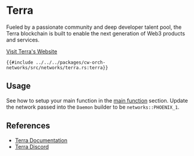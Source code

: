 # Terra

Fueled by a passionate community and deep developer talent pool, the Terra blockchain is built to enable the next generation of Web3 products and services.

[Visit Terra's Website](https://www.terra.money/)

```rust,ignore
{{#include ../../../packages/cw-orch-networks/src/networks/terra.rs:terra}}
```

## Usage

See how to setup your main function in the [main function](../contracts/scripting.md#main-function) section. Update the network passed into the `Daemon` builder to be `networks::PHOENIX_1`.

## References

- [Terra Documentation](https://docs.terra.money/)
- [Terra Discord](https://terra.sc/discord)
